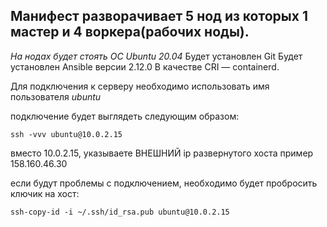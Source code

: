 Манифест разворачивает 5 нод из которых 1 мастер и 4 воркера(рабочих ноды).
----
*На нодах будет стоять ОС Ubuntu 20.04*
Будет установлен Git
Будет установлен Ansible версии 2.12.0
В качестве CRI — containerd.

Для подключения к серверу необходимо использовать имя пользователя *ubuntu*

подключение будет выглядеть следующим образом:
```
ssh -vvv ubuntu@10.0.2.15
```
вместо 10.0.2.15, указываете ВНЕШНИЙ ip развернутого хоста
пример 158.160.46.30


если будут проблемы с подключением, необходимо будет пробросить ключик на хост:
```
ssh-copy-id -i ~/.ssh/id_rsa.pub ubuntu@10.0.2.15
```
